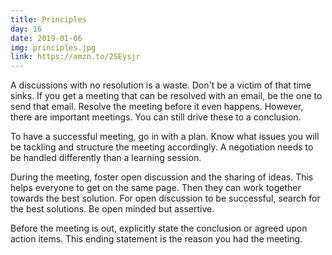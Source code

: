 ```yaml
---
title: Principles
day: 16
date: 2019-01-06
img: principles.jpg
link: https://amzn.to/2SEysjr
---
```


A discussions with no resolution is a waste. Don't be a victim of that time
sinks. If you get  a meeting that can be resolved with an email, be the one to
send that email. Resolve the meeting before it even happens. However, there are
important meetings. You can still drive these to a conclusion.

To have a successful meeting, go in with a plan. Know what issues you will be
tackling and structure the meeting accordingly. A negotiation needs to be handled
differently than a learning session.

During the meeting, foster open discussion and the sharing of ideas. This helps
everyone to get on the same page. Then they can work together towards the best
solution. For open discussion to be successful, search for
the best solutions. Be open minded but assertive.

Before the meeting is out, explicitly state the conclusion or agreed upon
action items. This ending statement is the reason you had the meeting.
